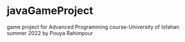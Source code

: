 # javaGameProject
game project for Advanced Programming course-University of Isfahan summer 2022 by Pouya Rahimpour
